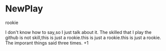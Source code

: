 # NewPlay
rookie


I don't know how to say,so I just talk about it. 
The skilled that I play the github is not skill,this is just a rookie.this is just a rookie.this is just a rookie.
The imporant things said three times.
+1
